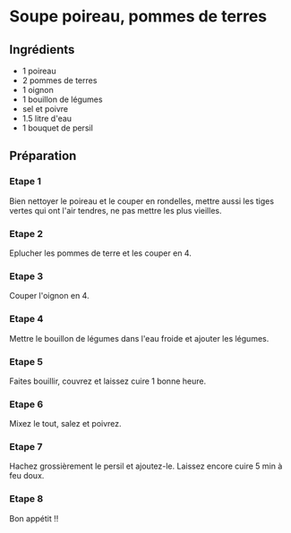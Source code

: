 
# Soupe poireau, pommes de terres


## Ingrédients


* 1 poireau
* 2 pommes de terres
* 1 oignon
* 1 bouillon de légumes
* sel et poivre
* 1.5 litre d'eau
* 1 bouquet de persil

## Préparation

### Etape 1

Bien nettoyer le poireau et le couper en rondelles, mettre aussi les tiges vertes qui ont l'air tendres, ne pas mettre les plus vieilles.

### Etape 2

Eplucher les pommes de terre et les couper en 4.

### Etape 3

Couper l'oignon en 4.

### Etape 4

Mettre le bouillon de légumes dans l'eau froide et ajouter les légumes.

### Etape 5

Faites bouillir, couvrez et laissez cuire 1 bonne heure.

### Etape 6

Mixez le tout, salez et poivrez.

### Etape 7

Hachez grossièrement le persil et ajoutez-le. Laissez encore cuire 5 min à feu doux.

### Etape 8

Bon appétit !!

